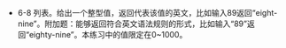 * 6-8
列表。给出一个整型值，返回代表该值的英文，比如输入89返回“eight-nine”。附加题：能够返回符合英文语法规则的形式，比如输入“89”返回“eighty-nine”。本练习中的值限定在0~1000。
